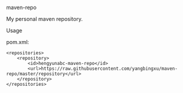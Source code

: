 maven-repo

My personal maven repository.

Usage

pom.xml:

    <repositories>
        <repository>
            <id>hengyunabc-maven-repo</id>
            <url>https://raw.githubusercontent.com/yangbingxu/maven-repo/master/repository</url>
        </repository>
    </repositories>
